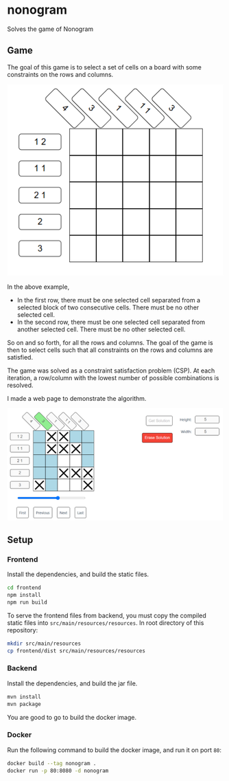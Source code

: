 # nonogram

Solves the game of Nonogram

## Game

The goal of this game is to select a set of cells on a board with some constraints on the rows and columns.

![Example](images/puzzle.png)

In the above example,

- In the first row, there must be one selected cell separated from a selected block of two consecutive cells. There must be no other selected cell.
- In the second row, there must be one selected cell separated from another selected cell. There must be no other selected cell.

So on and so forth, for all the rows and columns. The goal of the game is then to select cells such that all constraints on the rows and columns are satisfied.

The game was solved as a constraint satisfaction problem (CSP). At each iteration, a row/column with the lowest number of possible combinations is resolved.

I made a web page to demonstrate the algorithm.

![webpage](images/page.png)

## Setup

### Frontend

Install the dependencies, and build the static files.

```bash
cd frontend
npm install
npm run build
```

To serve the frontend files from backend, you must copy the compiled static files into `src/main/resources/resources`. In root directory of this repository:

```bash
mkdir src/main/resources
cp frontend/dist src/main/resources/resources
```

### Backend

Install the dependencies, and build the jar file.

```bash
mvn install
mvn package
```

You are good to go to build the docker image.

### Docker

Run the following command to build the docker image, and run it on port `80`:

```bash
docker build --tag nonogram .
docker run -p 80:8080 -d nonogram
```
